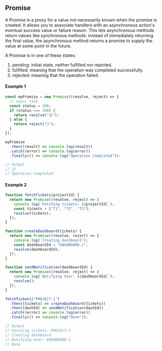 ## Promise

A Promise is a proxy for a value not necessarily known when the promise is created.
It allows you to associate handlers with an asynchronous action's eventual success value or failure reason. This lets asynchronous methods return values like synchronous methods: instead of immediately returning the final value, the asynchronous method returns a promise to supply the value at some point in the future.

A Promise is in one of these states:

1. pending: initial state, neither fulfilled nor rejected.
2. fulfilled: meaning that the operation was completed successfully.
3. rejected: meaning that the operation failed.

#### Example 1

```js
const myPromise = new Promise((resolve, reject) => {
  // async task
  const status = 200;
  if (status === 200) {
    return resolve("😉");
  } else {
    return reject("🥵");
  }
});

myPromise
  .then((result) => console.log(result))
  .catch((error) => console.log(error))
  .finally(() => console.log("Operation Completed"));

// Output
// 😉
// Operation Completed
```

#### Example 2

```js
function fetchTickets(projectId) {
  return new Promise((resolve, reject) => {
    console.log(`Fetching tickets: ${projectId}`);
    const tickets = ["T1", "T2", "T3"];
    resolve(tickets);
  });
}

function createDashboard(tickets) {
  return new Promise((resolve, reject) => {
    console.log(`Creating dashboard`);
    const dashboardId = "DASHBOARD-1";
    resolve(dashboardId);
  });
}

function sendNotification(dashboardId) {
  return new Promise((resolve, reject) => {
    console.log(`Notifying User: ${dashboardId}`);
    resolve();
  });
}

fetchTickets("PROJECT-1")
  .then((tickets) => createDashboard(tickets))
  .then((dashId) => sendNotification(dashId))
  .catch((error) => console.log(error))
  .finally(() => console.log("Done"));

// Output
// Fetching tickets: PROJECT-1
// Creating dashboard
// Notifying User: DASHBOARD-1
// Done
```

